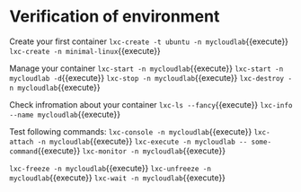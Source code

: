 # Verification of environment

Create your first container
`lxc-create -t ubuntu -n mycloudlab`{{execute}}
`lxc-create -n minimal-linux`{{execute}}

Manage your container
`lxc-start -n mycloudlab`{{execute}}
`lxc-start -n mycloudlab -d`{{execute}}
`lxc-stop -n mycloudlab`{{execute}}
`lxc-destroy -n mycloudlab`{{execute}}

Check infromation about your container
`lxc-ls --fancy`{{execute}}
`lxc-info --name mycloudlab`{{execute}}

Test following commands:
`lxc-console -n mycloudlab`{{execute}}
`lxc-attach -n mycloudlab`{{execute}}
`lxc-execute -n mycloudlab -- some-command`{{execute}}
`lxc-monitor -n mycloudlab`{{execute}}

`lxc-freeze -n mycloudlab`{{execute}}
`lxc-unfreeze -n mycloudlab`{{execute}}
`lxc-wait -n mycloudlab`{{execute}}
